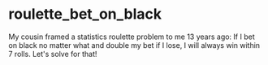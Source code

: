 # roulette_bet_on_black
My cousin framed a statistics roulette problem to me 13 years ago: If I bet on black no matter what and double my bet if I lose, I will always win within 7 rolls.  Let's solve for that! 

